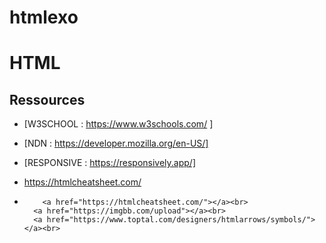 # htmlexo
# <HTML>HTML</HTML>

## Ressources

- [W3SCHOOL : https://www.w3schools.com/ ]

- [NDN : https://developer.mozilla.org/en-US/]

- [RESPONSIVE : https://responsively.app/]
- https://htmlcheatsheet.com/
-         <a href="https://htmlcheatsheet.com/"></a><br>
        <a href="https://imgbb.com/upload"></a><br>
        <a href="https://www.toptal.com/designers/htmlarrows/symbols/"></a><br>
  
